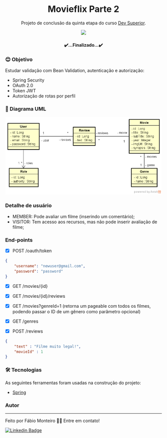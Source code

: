 <h1 align="center">Movieflix Parte 2</h1>

<p align="center">
	Projeto de conclusão da quinta etapa do curso <a href="https://www.linkedin.com/school/devsuperior/">Dev Superior</a>.
</p>

<p align="center">
  <img src="https://img.shields.io/static/v1?label=USER-CITY-EVENT&message=FMRM&color=blueviolet&style=flat-square&logo=ghost"/>
</p>
<h4 align="center"> 
	✔️...Finalizado...✔️
</h4>

### 😊 Objetivo
<p align="left">Estudar validação com Bean Validation, autenticação e autorização:</p>

- Spring Security
- OAuth 2.0
- Token JWT
- Autorização de rotas por perfil

### 📝 Diagrama UML

![image](https://github.com/fabiomrm/movieflix/blob/main/uml.png?raw=true)

### Detalhe de usuário
- MEMBER: Pode avaliar um filme (inserindo um comentário);
- VISITOR: Tem acesso aos recursos, mas não pode inserir avaliação de filme;


### End-points
- [x] POST /oauth/token
```json
{
    "username": "newuser@gmail.com",
    "password": "password"
}
```
- [x] GET /movies/{id}

- [x] GET /movies/{id}/reviews
- [x] GET /movies?genreId=1 (retorna um pageable com todos os filmes, podendo passar o ID de um gênero como parâmetro opcional)
- [x] GET /genres
- [x] POST /reviews
```json
{
    "text" : "Filme muito legal!",
    "movieId" : 1
}
```




### 🛠 Tecnologias

As seguintes ferramentas foram usadas na construção do projeto:
- [Spring](https://spring.io/projects/spring-boot)

### Autor
---
Feito por Fábio Monteiro 👋🏽 Entre em contato!

 [![Linkedin Badge](https://img.shields.io/badge/-fabiomrm-blue?style=flat-square&logo=Linkedin&logoColor=white&link=https://www.linkedin.com/in/fabiomrm/)](https://www.linkedin.com/in/fabiomrm/) 
